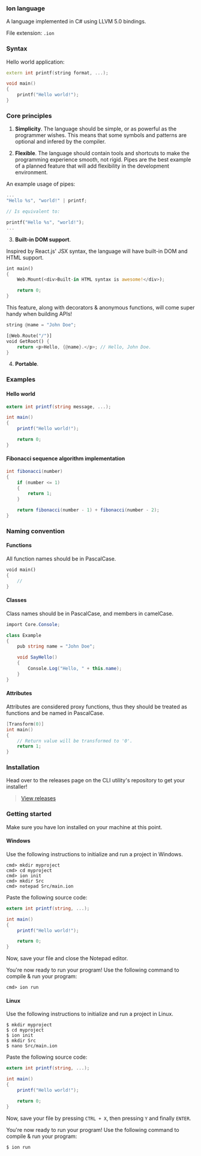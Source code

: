 ### Ion language

A language implemented in C# using LLVM 5.0 bindings.

File extension: `.ion`

### Syntax

Hello world application:

```cpp
extern int printf(string format, ...);

void main()
{
    printf("Hello world!");
}
```

### Core principles

1. **Simplicity**. The language should be simple, or as powerful as the programmer wishes. This means that some symbols and patterns are optional and infered by the compiler.

2. **Flexible**. The language should contain tools and shortcuts to make the programming experience smooth, not rigid. Pipes are the best example of a planned feature that will add flexibility in the development environment.

An example usage of pipes:

```rust
...
"Hello %s", "world!" | printf;

// Is equivalent to:

printf("Hello %s", "world!");
...
```
3. **Built-in DOM support**.

Inspired by React.js' JSX syntax, the language will have built-in DOM and HTML support.

```rust
int main() 
{
    Web.Mount(<div>Built-in HTML syntax is awesome!</div>);

    return 0;
}
```

This feature, along with decorators & anonymous functions, will come super handy when building APIs!

```rust
string @name = "John Doe";

[@Web.Route("/")]
void GetRoot() {
    return <p>Hello, {@name}.</p>; // Hello, John Doe.
}
```

4. **Portable**.

### Examples

#### Hello world

```c#
extern int printf(string message, ...);

int main()
{
    printf("Hello world!");

    return 0;
}
```

#### Fibonacci sequence algorithm implementation

```c#
int fibonacci(number)
{
    if (number <= 1)
    {
        return 1;
    }

    return fibonacci(number - 1) + fibonacci(number - 2);
}
```

### Naming convention

#### Functions

All function names should be in PascalCase.

```rust
void main()
{
    //
}
```

#### Classes

Class names should be in PascalCase, and members in camelCase.

```c#
import Core.Console;

class Example
{
    pub string name = "John Doe";

    void SayHello()
    {
        Console.Log("Hello, " + this.name);
    }
}
```

#### Attributes

Attributes are considered proxy functions, thus they should be treated as functions and be named in PascalCase.

```c
[Transform(0)]
int main()
{
    // Return value will be transformed to '0'.
    return 1;
}
```

### Installation

Head over to the releases page on the CLI utility's repository to get your installer!

> [View releases](https://github.com/IonLanguage/Ion.CLI/releases)


### Getting started

Make sure you have Ion installed on your machine at this point.

#### Windows

Use the following instructions to initialize and run a project in Windows.

```shell
cmd> mkdir myproject
cmd> cd myproject
cmd> ion init
cmd> mkdir Src
cmd> notepad Src/main.ion
```

Paste the following source code:

```c#
extern int printf(string, ...);

int main()
{
    printf("Hello world!");

    return 0;
}
```

Now, save your file and close the Notepad editor.

You're now ready to run your program! Use the following command to compile & run your program:

```shell
cmd> ion run
```

#### Linux

Use the following instructions to initialize and run a project in Linux.

```shell
$ mkdir myproject
$ cd myproject
$ ion init
$ mkdir Src
$ nano Src/main.ion
```

Paste the following source code:

```c#
extern int printf(string, ...);

int main()
{
    printf("Hello world!");

    return 0;
}
```

Now, save your file by pressing `CTRL + X`, then pressing `Y` and finally `ENTER`.

You're now ready to run your program! Use the following command to compile & run your program:

```shell
$ ion run
```
